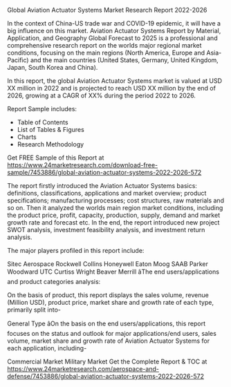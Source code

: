 Global Aviation Actuator Systems Market Research Report 2022-2026

  In the context of China-US trade war and COVID-19 epidemic, it will have a big influence on this market. Aviation Actuator Systems Report by Material, Application, and Geography Global Forecast to 2025 is a professional and comprehensive research report on the worlds major regional market conditions, focusing on the main regions (North America, Europe and Asia-Pacific) and the main countries (United States, Germany, United Kingdom, Japan, South Korea and China).

In this report, the global Aviation Actuator Systems market is valued at USD XX million in 2022 and is projected to reach USD XX million by the end of 2026, growing at a CAGR of XX% during the period 2022 to 2026.

Report Sample includes:
- Table of Contents
- List of Tables & Figures
- Charts
- Research Methodology

Get FREE Sample of this Report at https://www.24marketresearch.com/download-free-sample/7453886/global-aviation-actuator-systems-2022-2026-572

The report firstly introduced the Aviation Actuator Systems basics: definitions, classifications, applications and market overview; product specifications; manufacturing processes; cost structures, raw materials and so on. Then it analyzed the worlds main region market conditions, including the product price, profit, capacity, production, supply, demand and market growth rate and forecast etc. In the end, the report introduced new project SWOT analysis, investment feasibility analysis, and investment return analysis.

The major players profiled in this report include:

Sitec Aerospace
Rockwell Collins
Honeywell
Eaton
Moog
SAAB
Parker
Woodward
UTC
Curtiss Wright
Beaver
Merrill
âThe end users/applications and product categories analysis:

On the basis of product, this report displays the sales volume, revenue (Million USD), product price, market share and growth rate of each type, primarily split into-

General Type
âOn the basis on the end users/applications, this report focuses on the status and outlook for major applications/end users, sales volume, market share and growth rate of Aviation Actuator Systems for each application, including-

Commercial Market
Military Market
Get the Complete Report & TOC at https://www.24marketresearch.com/aerospace-and-defense/7453886/global-aviation-actuator-systems-2022-2026-572
